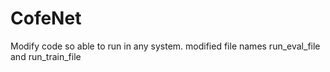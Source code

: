 # CofeNet
Modify code so able to run in any system. modified file names  run_eval_file and run_train_file
